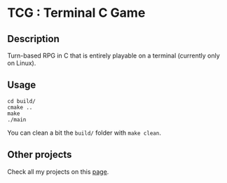 # TCG : Terminal C Game

## Description

Turn-based RPG in C that is entirely playable on a terminal (currently only on Linux).

## Usage

```
cd build/
cmake ..
make
./main
```

You can clean a bit the `build/` folder with `make clean`.

## Other projects

Check all my projects on this [page](https://github.com/ToxikSkrrt/Projects).
